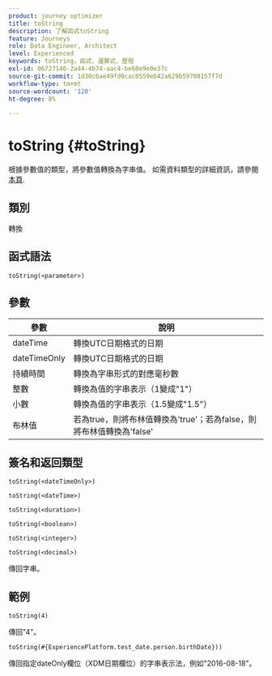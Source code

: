 ```yaml
---
product: journey optimizer
title: toString
description: 了解函式toString
feature: Journeys
role: Data Engineer, Architect
level: Experienced
keywords: toString，函式，運算式，歷程
exl-id: 06727146-2a44-4b74-aac4-be60e9e0e37c
source-git-commit: 1d30c6ae49fd0cac0559eb42a629b59708157f7d
workflow-type: tm+mt
source-wordcount: '120'
ht-degree: 8%

---
```


# toString {#toString}

根據參數值的類型，將參數值轉換為字串值。 如需資料類型的詳細資訊，請參閱 [本頁](../expression/data-types.md).

## 類別

轉換

## 函式語法

`toString(<parameter>)`

## 參數

| 參數 | 說明 |
|--- |--- |
| dateTime | 轉換UTC日期格式的日期 |
| dateTimeOnly | 轉換UTC日期格式的日期 |
| 持續時間 | 轉換為字串形式的對應毫秒數 |
| 整數 | 轉換為值的字串表示（1變成&quot;1&quot;） |
| 小數 | 轉換為值的字串表示（1.5變成&quot;1.5&quot;） |
| 布林值 | 若為true，則將布林值轉換為&#39;true&#39;；若為false，則將布林值轉換為&#39;false&#39; |

## 簽名和返回類型

`toString(<dateTimeOnly>)`

`toString(<dateTime>)`

`toString(<duration>)`

`toString(<boolean>)`

`toString(<integer>)`

`toString(<decimal>)`

傳回字串。

## 範例

`toString(4)`

傳回&quot;4&quot;。

`toString(#{ExperiencePlatform.test_date.person.birthDate}))`

傳回指定dateOnly欄位（XDM日期欄位）的字串表示法，例如&quot;2016-08-18&quot;。
